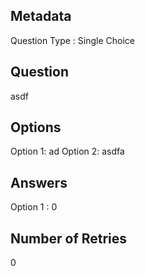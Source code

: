 ## Metadata
Question Type : Single Choice

## Question
asdf

## Options
Option 1: ad
Option 2: asdfa

## Answers
Option 1 : 0

## Number of Retries
0


